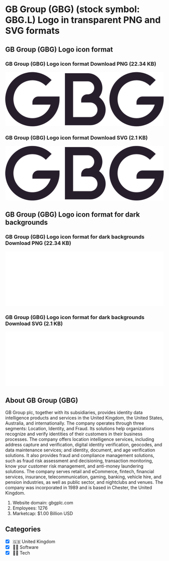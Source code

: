 # GB Group (GBG) (stock symbol: GBG.L) Logo in transparent PNG and SVG formats

## GB Group (GBG) Logo icon format

### GB Group (GBG) Logo icon format Download PNG (22.34 KB)

![GB Group (GBG) Logo icon format Download PNG (22.34 KB)](/img/orig/GBG.L-ed88f3ce.png)

### GB Group (GBG) Logo icon format Download SVG (2.1 KB)

![GB Group (GBG) Logo icon format Download SVG (2.1 KB)](/img/orig/GBG.L-c8796219.svg)

## GB Group (GBG) Logo icon format for dark backgrounds

### GB Group (GBG) Logo icon format for dark backgrounds Download PNG (22.34 KB)

![GB Group (GBG) Logo icon format for dark backgrounds Download PNG (22.34 KB)](/img/orig/GBG.L.D-7c967abc.png)

### GB Group (GBG) Logo icon format for dark backgrounds Download SVG (2.1 KB)

![GB Group (GBG) Logo icon format for dark backgrounds Download SVG (2.1 KB)](/img/orig/GBG.L.D-2113d19d.svg)

## About GB Group (GBG)

GB Group plc, together with its subsidiaries, provides identity data intelligence products and services in the United Kingdom, the United States, Australia, and internationally. The company operates through three segments: Location, Identity, and Fraud. Its solutions help organizations recognize and verify identities of their customers in their business processes. The company offers location intelligence services, including address capture and verification, digital identity verification, geocodes, and data maintenance services; and identity, document, and age verification solutions. It also provides fraud and compliance management solutions, such as fraud risk assessment and decisioning, transaction monitoring, know your customer risk management, and anti-money laundering solutions. The company serves retail and eCommerce, fintech, financial services, insurance, telecommunication, gaming, banking, vehicle hire, and pension industries, as well as public sector, and nightclubs and venues. The company was incorporated in 1989 and is based in Chester, the United Kingdom.

1. Website domain: gbgplc.com
2. Employees: 1276
3. Marketcap: $1.00 Billion USD


## Categories
- [x] 🇬🇧 United Kingdom
- [x] 👨‍💻 Software
- [x] 👩‍💻 Tech
